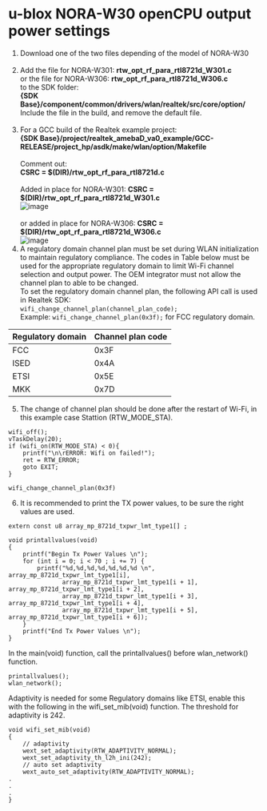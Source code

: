 # u-blox NORA-W30 openCPU output power settings

1. Download one of the two files depending of the model of NORA-W30<br><br>
2. Add the file for NORA-W301: **rtw_opt_rf_para_rtl8721d_W301.c**<br>
or the file for NORA-W306: **rtw_opt_rf_para_rtl8721d_W306.c**<br>
to the SDK folder:<br>
**{SDK Base}/component/common/drivers/wlan/realtek/src/core/option/**<br>
Include the file in the build, and remove the default file.<br><br>
3. For a GCC build of the Realtek example project:<br>
**{SDK Base}/project/realtek_amebaD_va0_example/GCC-RELEASE/project_hp/asdk/make/wlan/option/Makefile**<br><br>
Comment out:<br>
**CSRC = $(DIR)/rtw_opt_rf_para_rtl8721d.c**<br><br>
Added in place for NORA-W301: **CSRC = $(DIR)/rtw_opt_rf_para_rtl8721d_W301.c**<br>
![image](https://github.com/u-blox/u-blox-sho-OpenCPU/assets/11769925/039ebdd9-ce00-4422-92f5-3bc55d3d520a)<br><br>
or added in place for NORA-W306: **CSRC = $(DIR)/rtw_opt_rf_para_rtl8721d_W306.c**<br>
![image](https://github.com/u-blox/u-blox-sho-OpenCPU/assets/11769925/cfe6d267-0c89-425c-9948-684b2c20e190)
4. A regulatory domain channel plan must be set during WLAN initialization to maintain regulatory compliance. The codes in Table below must be used for the appropriate regulatory domain to limit Wi-Fi channel selection and output power. The OEM integrator must not allow the channel plan to able to be changed.<br>
To set the regulatory domain channel plan, the following API call is used in Realtek SDK:<br>
`wifi_change_channel_plan(channel_plan_code);`<br>
Example: `wifi_change_channel_plan(0x3f);` for FCC regulatory domain.<br>

|Regulatory domain|Channel plan code|
|-----------------|-----------------|
|FCC|0x3F|
|ISED|0x4A|
|ETSI|0x5E|
|MKK|0x7D|

5. The change of channel plan should be done after the restart of Wi-Fi, in this example case Stattion (RTW_MODE_STA).

```
wifi_off();
vTaskDelay(20);
if (wifi_on(RTW_MODE_STA) < 0){
    printf("\n\rERROR: Wifi on failed!");
    ret = RTW_ERROR;
    goto EXIT;
}

wifi_change_channel_plan(0x3f)
```

6. It is recommended to print the TX power values, to be sure the right values are used.

```
extern const u8 array_mp_8721d_txpwr_lmt_type1[] ;

void printallvalues(void)
{
    printf("Begin Tx Power Values \n");
    for (int i = 0; i < 70 ; i += 7) {
        printf("%d,%d,%d,%d,%d,%d,%d \n",  array_mp_8721d_txpwr_lmt_type1[i],
               array_mp_8721d_txpwr_lmt_type1[i + 1], array_mp_8721d_txpwr_lmt_type1[i + 2],
               array_mp_8721d_txpwr_lmt_type1[i + 3], array_mp_8721d_txpwr_lmt_type1[i + 4],
               array_mp_8721d_txpwr_lmt_type1[i + 5], array_mp_8721d_txpwr_lmt_type1[i + 6]);
    }
    printf("End Tx Power Values \n");
}
```

In the main(void) function, call the printallvalues() before wlan_network() function. 

```
printallvalues();
wlan_network();
```
Adaptivity is needed for some Regulatory domains like ETSI, enable this with the following in the wifi_set_mib(void) function.
The threshold for adaptivity is 242.
```
void wifi_set_mib(void)
{
    // adaptivity
    wext_set_adaptivity(RTW_ADAPTIVITY_NORMAL);
    wext_set_adaptivity_th_l2h_ini(242);
    // auto set adaptivity
    wext_auto_set_adaptivity(RTW_ADAPTIVITY_NORMAL);
.
.
.
}
```

